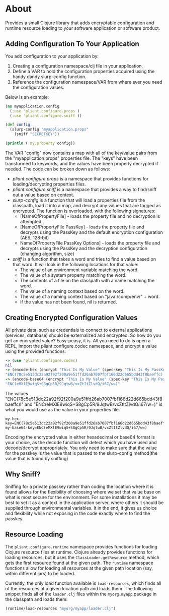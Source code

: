 # About

Provides a small Clojure library that adds encryptable configuration and runtime resource loading to your software application or software product.

## Adding Configuration To Your Application

You add configuration to your application by:

1. Creating a configuration namespace/clj file in your application.
2. Define a VAR to hold the configuration properties acquired using the handy dandy slurp-config function.
3. Reference the configuration namespace/VAR from where ever you need the configuration values.

Below is an example:

```clojure
(ns myapplication.config
  (:use 'pliant.configure.props )
  (:use 'pliant.configure.sniff ))

(def config
  (slurp-config "myapplication.props"
    (sniff "SECRETKEY"))

(println (:my.property config))
```
The VAR "config" now contains a map with all of the key/value pairs from the "myapplication.props" properties file.  The "keys" have been transformed to keywords, and the values have been properly decrypted if needed. The code can be broken down as follows:

* _pliant.configure.props_ is a namespace that provides functions for loading/decrypting properties files.
* _pliant.configure.sniff_ is a namespace that provides a way to find/sniff out a value based on context.
* _slurp-config_ is a function that will load a properties file from the classpath, load it into a map, and decrypt any values that are tagged as encrypted. The function is overloaded, with the following signatures:
    + [NameOfPropertyFile] - loads the property file and no decryption is attempted.
    + [NameOfPropertyFile PassKey] - loads the property file and decrypts using the PassKey and the default encryption configuration (AES, 128-bit)
    + NameOfPropertyFile PassKey Options] - loads the property file and decrypts using the PassKey and the decryption configuration (changing algorithm, size)
* _sniff_ is a function that takes a word and tries to find a value based on that word. It will look in the following locations for that value:
    + The value of an environment variable matching the word.
    + The value of a system property matching the word.
    + The contents of a file on the classpath with a name matching the word.
    + The value of a naming context based on the word.
    + The value of a naming context based on "java:/comp/env/" + word.
    + If the value has not been found, nil is returned.

## Creating Encrypted Configuration Values

All private data, such as credentials to connect to external applications (services, database) should be externalized and encrypted. So how do you get an encrypted value? Easy-peasy, it is. All you need to do is open a REPL, import the pliant.configure.codec namespace, and encrypt a value using the provided functions:

```clojure
-> (use 'pliant.configure.codec)
nil
-> (encode-hex (encrypt "This Is My Value" (spec-key "This Is My PassKey")))
"ENC(78c5e513dc22a92f92f200a9e51ffd26ab7007fbf166d22d665bdd43f8baeffc)!"
-> (encode-base64 (encrypt "This Is My Value" (spec-key "This Is My PassKey")))
"ENC(eMXlE9wiqS+S8gCp5R/9JqtwB/vxZtItZlvdQ/i67/w=)"
```

The values "ENC(78c5e513dc22a92f92f200a9e51ffd26ab7007fbf166d22d665bdd43f8baeffc)!" and "ENC(eMXlE9wiqS+S8gCp5R/9JqtwB/vxZtItZlvdQ/i67/w=)" is what you would use as the value in your properties file.

    my-hex-key=ENC(78c5e513dc22a92f92f200a9e51ffd26ab7007fbf166d22d665bdd43f8baeffc)!    
    my-base64-key=ENC(eMXlE9wiqS+S8gCp5R/9JqtwB/vxZtItZlvdQ/i67/w=)

Encoding the encrypted value in either hexadecimal or base64 format is your choice, as the decode function will detect which you have used and decode/decrypt appropriately. You only need to make sure that the value for the passkey is the value that is passed to the slurp-config method(the value that is found by sniffing)

## Why Sniff?

Sniffing for a private passkey rather than coding the location where it is found allows for the flexibility of choosing where we set that value base on what is most secure for the environment. For some installations it may be best to set it as a context in the application server, where others it should be supplied through environmental variables. It in the end, it gives us choice and flexibility while not exposing in the code exactly where to find the passkey.

## Resource Loading
The ``pliant.configure.runtime`` namespace provides functions for loading Clojure resource files at runtime.  Clojure already provides functions for loading resources, but it uses the ``ClassLoader.getResource`` method, which gets the first resource found at the given path.  The ``runtime`` namespace functions allow for loading all resources at the given path location (say, within different jars) to be loaded.

Currently, the only load function available is ``load-resources``, which finds all of the resources at a given location path and loads them.  The following snippet finds all of the ``loader.clj`` files within the ``myorg.myapp`` package in the classpath and loads them:

```clojure
(runtime/load-resources "myorg/myapp/loader.clj")
```